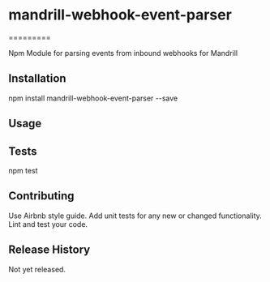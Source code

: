 # mandrill-webhook-event-parser
=========

Npm Module for parsing events from inbound webhooks for Mandrill

## Installation

  npm install mandrill-webhook-event-parser --save

## Usage

## Tests

  npm test

## Contributing

  Use Airbnb style guide.
  Add unit tests for any new or changed functionality. Lint and test your code.

## Release History

  Not yet released.
